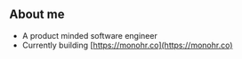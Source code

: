 ## About me
- A product minded software engineer
- Currently building [https://monohr.co](https://monohr.co)
